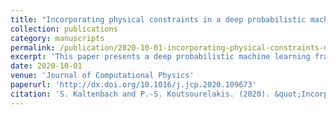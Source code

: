 ```yaml
---
title: "Incorporating physical constraints in a deep probabilistic machine learning framework for coarse-graining dynamical systems"
collection: publications
category: manuscripts
permalink: /publication/2020-10-01-incorporating-physical-constraints-deep-probabilistic-ml
excerpt: 'This paper presents a deep probabilistic machine learning framework that integrates physical constraints for the coarse-graining of dynamical systems, ensuring consistency and accuracy.'
date: 2020-10-01
venue: 'Journal of Computational Physics'
paperurl: 'http://dx.doi.org/10.1016/j.jcp.2020.109673'
citation: 'S. Kaltenbach and P.-S. Koutsourelakis. (2020). &quot;Incorporating physical constraints in a deep probabilistic machine learning framework for coarse-graining dynamical systems.&quot; <i>Journal of Computational Physics</i>, 419, 109673.'
---
```


